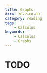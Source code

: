 ```yaml
---
title: Graphs
date: 2022-08-03
category: reading
tags:
    - Calculus
keywords:
    - Calculus
    - Graphs
---
```


# TODO
